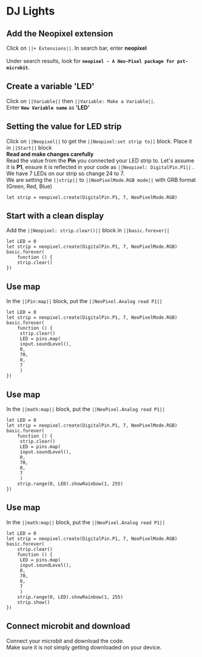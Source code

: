 # DJ Lights

## Add the Neopixel extension
Click on ``||+ Extensions||``. In search bar, enter **neopixel**  
<br> Under search results, look for **`` neopixel - A Neo-Pixel package for pxt-microbit ``**.

## Create a variable 'LED'
Click on ``||Variable||`` then ``||Variable: Make a Variable||``. <br>
Enter  **``New Variable name``**  as **'LED'**

## Setting the value for LED strip 
Click on ``||Neopixel||`` to get the ``||Neopixel:set strip to||`` block. Place it in ``||Start||`` block
<br>**Read and make changes carefully** <br>
Read the value from the **Pin** you connected your LED strip to. Let's assume it is **P1**, ensure it is reflected in your code as ``||Neopixel: DigitalPin.P1||`` . <br>
We have 7 LEDs on our strip so change 24 to 7. <br> 
We are setting the ``||strip||`` to ``||NeoPixelMode.RGB mode||`` with GRB format (Green, Red, Blue)
```blocks
let strip = neopixel.create(DigitalPin.P1, 7, NeoPixelMode.RGB)
```

## Start with a clean display
Add the ``||Neopixel: strip.clear()||`` block in ``||basic.forever||``

```blocks
let LED = 0
let strip = neopixel.create(DigitalPin.P1, 7, NeoPixelMode.RGB)
basic.forever(
    function () {
    strip.clear()
})
```
## Use map
In the ``||Pin:map||`` block, put the ``||NeoPixel.Analog read P1||``

```blocks
let LED = 0
let strip = neopixel.create(DigitalPin.P1, 7, NeoPixelMode.RGB)
basic.forever(
    function () {
     strip.clear()
     LED = pins.map(
     input.soundLevel(),
     0,
     70,
     0,
     7
     )
})
```

## Use map
In the ``||math:map||`` block, put the ``||NeoPixel.Analog read P1||``

```blocks
let LED = 0
let strip = neopixel.create(DigitalPin.P1, 7, NeoPixelMode.RGB)
basic.forever(
    function () {
     strip.clear()
     LED = pins.map(
     input.soundLevel(),
     0,
     70,
     0,
     7
     )
    strip.range(0, LED).showRainbow(1, 255)
})
```

## Use map
In the ``||math:map||`` block, put the ``||NeoPixel.Analog read P1||``

```blocks
let LED = 0
let strip = neopixel.create(DigitalPin.P1, 7, NeoPixelMode.RGB)
basic.forever(
    strip.clear()
    function () {
     LED = pins.map(
     input.soundLevel(),
     0,
     70,
     0,
     7
     )
    strip.range(0, LED).showRainbow(1, 255)
    strip.show()
})
```

## Connect microbit and download
Connect your microbit and download the code. <br> 
Make sure it is not simply getting downloaded on your device.

